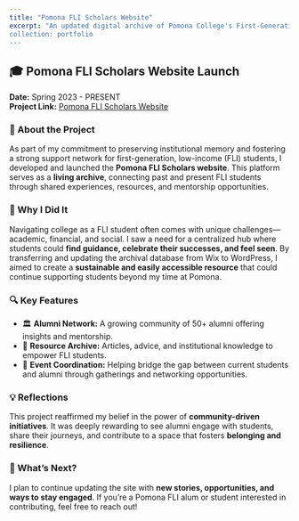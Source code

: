 ```yaml
---
title: "Pomona FLI Scholars Website"
excerpt: "An updated digital archive of Pomona College's First-Generation Low-Income (FLI) Club's history and legacy.<br/><img src='/images/FLI_Logo_Transparent_300px.png'>
collection: portfolio
---
```


## 🎓 Pomona FLI Scholars Website Launch  

**Date:** Spring 2023 - PRESENT  
**Project Link:** <a href="[https://web.site](https://pomonaflischolars.us)">Pomona FLI Scholars Website</a>

### 🔹 About the Project  
As part of my commitment to preserving institutional memory and fostering a strong support network for first-generation, low-income (FLI) students, I developed and launched the **Pomona FLI Scholars website**. This platform serves as a **living archive**, connecting past and present FLI students through shared experiences, resources, and mentorship opportunities.  

### 🌱 Why I Did It  
Navigating college as a FLI student often comes with unique challenges—academic, financial, and social. I saw a need for a centralized hub where students could **find guidance, celebrate their successes, and feel seen**. By transferring and updating the archival database from Wix to WordPress, I aimed to create a **sustainable and easily accessible resource** that could continue supporting students beyond my time at Pomona.  

### 🔍 Key Features  
- 🏛 **Alumni Network:** A growing community of 50+ alumni offering insights and mentorship.  
- 📖 **Resource Archive:** Articles, advice, and institutional knowledge to empower FLI students.  
- 🔗 **Event Coordination:** Helping bridge the gap between current students and alumni through gatherings and networking opportunities.  

### 💡 Reflections  
This project reaffirmed my belief in the power of **community-driven initiatives**. It was deeply rewarding to see alumni engage with students, share their journeys, and contribute to a space that fosters **belonging and resilience**.  

### 🚀 What’s Next?  
I plan to continue updating the site with **new stories, opportunities, and ways to stay engaged**. If you’re a Pomona FLI alum or student interested in contributing, feel free to reach out!  
